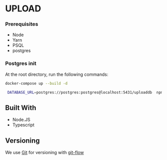 # UPLOAD
### Prerequisites

- Node
- Yarn
- PSQL
- postgres

### Postgres init

At the root directory, run the following commands:

```sh
docker-compose up --build -d
```

```sh
 DATABASE_URL=postgres://postgres:postgres@localhost:5431/uploaddb  npm run migrate up
```

## Built With

- Node.JS
- Typescript

## Versioning

We use [Git](https://git-scm.com/doc) for versioning with [git-flow](https://medium.com/trainingcenter/utilizando-o-fluxo-git-flow-e63d5e0d5e04)
